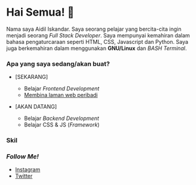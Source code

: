 # Hai Semua! 👋

Nama saya Aidil Iskandar. Saya seorang pelajar yang bercita-cita ingin menjadi seorang *Full Stack Developer*. Saya mempunyai kemahiran dalam bahasa pengaturcaraan seperti HTML, CSS, Javascript dan Python. Saya juga berkemahiran dalam menggunakan **GNU/Linux** dan *BASH Terminal*.



### Apa yang saya sedang/akan buat?
* [SEKARANG]
  - Belajar *Frontend Development*
  - [Membina laman web peribadi](https://aidil-sekandar.github.io "Aidil Iskandar")

* [AKAN DATANG]
  - Belajar *Backend Development*
  - Belajar CSS & JS (*Framework*)

### Skil



### *Follow Me!*
* [Instagram](https://instagram.com/aidil_sekandar/)
* [Twitter](https://twitter.com/4idil_sekandar/)
